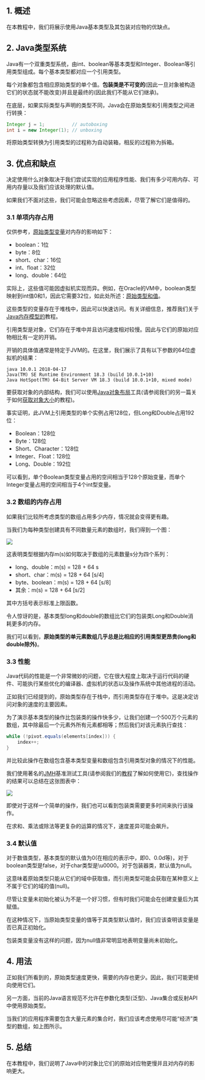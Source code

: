 ## 1. 概述

在本教程中，我们将展示使用Java基本类型及其包装对应物的优缺点。

## 2. Java类型系统

Java有一个双重类型系统，由int、boolean等基本类型和Integer、Boolean等引用类型组成。每个基本类型都对应一个引用类型。

每个对象都包含相应原始类型的单个值。**包装类是不可变的**(因此一旦对象被构造它们的状态就不能改变)并且是最终的(因此我们不能从它们继承)。

在底层，如果实际类型与声明的类型不同，Java会在原始类型和引用类型之间进行转换：

```java
Integer j = 1;          // autoboxing
int i = new Integer(1); // unboxing
```

将原始类型转换为引用类型的过程称为自动装箱，相反的过程称为拆箱。

## 3. 优点和缺点

决定使用什么对象取决于我们尝试实现的应用程序性能、我们有多少可用内存、可用内存量以及我们应该处理的默认值。

如果我们不面对这些，我们可能会忽略这些考虑因素，尽管了解它们是值得的。

### 3.1 单项内存占用

仅供参考，[原始类型变量](https://docs.oracle.com/javase/tutorial/java/nutsandbolts/datatypes.html)对内存的影响如下：

-   boolean：1位
-   byte：8位
-   short、char：16位
-   int、float：32位
-   long、double：64位

实际上，这些值可能因虚拟机实现而异。例如，在Oracle的VM中，boolean类型映射到int值0和1，因此它需要32位，如此处所述：[原始类型和值](https://docs.oracle.com/javase/specs/jvms/se7/html/jvms-2.html#jvms-2.3.4)。

这些类型的变量存在于堆栈中，因此可以快速访问。有关详细信息，推荐我们关于[Java内存模型的](https://www.baeldung.com/java-stack-heap)教程。

引用类型是对象，它们存在于堆中并且访问速度相对较慢。因此与它们的原始对应物相比有一定的开销。

开销的具体值通常是特定于JVM的。在这里，我们展示了具有以下参数的64位虚拟机的结果：

```shell
java 10.0.1 2018-04-17
Java(TM) SE Runtime Environment 18.3 (build 10.0.1+10)
Java HotSpot(TM) 64-Bit Server VM 18.3 (build 10.0.1+10, mixed mode)
```

要获取对象的内部结构，我们可以使用[Java对象布局](https://openjdk.java.net/projects/code-tools/jol/)工具(请参阅我们的另一篇关于如何[获取对象大小](https://www.baeldung.com/java-size-of-object)的教程)。

事实证明，此JVM上引用类型的单个实例占用128位，但Long和Double占用192位：

-   Boolean：128位
-   Byte：128位
-   Short、Character：128位
-   Integer、Float：128位
-   Long、Double：192位

可以看到，单个Boolean类型变量占用的空间相当于128个原始变量，而单个Integer变量占用的空间相当于4个int型变量。

### 3.2 数组的内存占用

如果我们比较所考虑类型的数组占用多少内存，情况就会变得更有趣。

当我们为每种类型创建具有不同数量元素的数组时，我们得到一个图：

<img src="../assets/img.png">

这表明类型根据内存m(s)如何取决于数组的元素数量s分为四个系列：

-   long、double：m(s) = 128 + 64 s
-   short、char：m(s) = 128 + 64 [s/4]
-   byte、boolean：m(s) = 128 + 64 [s/8]
-   其余：m(s) = 128 + 64 [s/2]

其中方括号表示标准上限函数。

令人惊讶的是，基本类型long和double的数组比它们的包装类Long和Double消耗更多的内存。

我们可以看到，**原始类型的单元素数组几乎总是比相应的引用类型更昂贵(long和double除外)**。

### 3.3 性能

Java代码的性能是一个非常微妙的问题，它在很大程度上取决于运行代码的硬件、可能执行某些优化的编译器、虚拟机的状态以及操作系统中其他进程的活动。

正如我们已经提到的，原始类型存在于栈中，而引用类型存在于堆中。这是决定访问对象的速度的主要因素。

为了演示基本类型的操作比包装类的操作快多少，让我们创建一个500万个元素的数组，其中除最后一个元素外所有元素都相等；然后我们对该元素执行查找：

```java
while (!pivot.equals(elements[index])) {
    index++;
}
```

并比较此操作在数组包含基本类型变量和数组包含引用类型对象的情况下的性能。

我们使用著名的[JMH](https://openjdk.java.net/projects/code-tools/jmh/)基准测试工具(请参阅我们的[教程](https://www.baeldung.com/java-microbenchmark-harness)了解如何使用它)，查找操作的结果可以总结在这张图表中：

<img src="../assets/img_1.png">

即使对于这样一个简单的操作，我们也可以看到包装类需要更多时间来执行该操作。

在求和、乘法或除法等更复杂的运算的情况下，速度差异可能会飙升。

### 3.4 默认值

对于数值类型，基本类型的默认值为0(在相应的表示中，即0、0.0d等)，对于boolean类型是false，对于char类型是\u0000。对于包装器类，默认值为null。

这意味着原始类型只能从它们的域中获取值，而引用类型可能会获取在某种意义上不属于它们的域的值(null)。

尽管让变量未初始化被认为不是一个好习惯，但有时我们可能会在创建变量后为其赋值。

在这种情况下，当原始类型变量的值等于其类型默认值时，我们应该查明该变量是否已真正初始化。

包装类变量没有这样的问题，因为null值非常明显地表明变量尚未初始化。

## 4. 用法

正如我们所看到的，原始类型速度更快，需要的内存也更少。因此，我们可能更倾向使用它们。

另一方面，当前的Java语言规范不允许在参数化类型(泛型)、Java集合或反射API中使用原始类型。

当我们的应用程序需要包含大量元素的集合时，我们应该考虑使用尽可能“经济”类型的数组，如上图所示。

## 5. 总结

在本教程中，我们说明了Java中的对象比它们的原始对应物更慢并且对内存的影响更大。